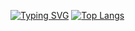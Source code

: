 [![Typing SVG](https://readme-typing-svg.herokuapp.com?font=Fira+Code&pause=1000&color=F6F700&random=false&width=435&lines=Eduarda+Saibert+Coding+Space)](https://git.io/typing-svg)
[![Top Langs](https://github-readme-stats.vercel.app/api/top-langs/?username=edsaibert&show_icons=true&theme=synthwave)](https://github.com/anuraghazra/github-readme-stats)
